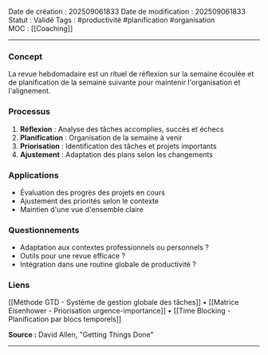 Date de création : 202509061833
Date de modification : 202509061833
Statut : Validé
Tags : #productivité #planification #organisation  
MOC : [[Coaching]]
***
### Concept

La revue hebdomadaire est un rituel de réflexion sur la semaine écoulée et de planification de la semaine suivante pour maintenir l'organisation et l'alignement.

### Processus

1. **Réflexion** : Analyse des tâches accomplies, succès et échecs  
2. **Planification** : Organisation de la semaine à venir  
3. **Priorisation** : Identification des tâches et projets importants  
4. **Ajustement** : Adaptation des plans selon les changements

### Applications

- Évaluation des progrès des projets en cours  
- Ajustement des priorités selon le contexte  
- Maintien d'une vue d'ensemble claire

### Questionnements

- Adaptation aux contextes professionnels ou personnels ?  
- Outils pour une revue efficace ?  
- Intégration dans une routine globale de productivité ?

### Liens

[[Méthode GTD - Système de gestion globale des tâches]] • [[Matrice Eisenhower - Priorisation urgence-importance]] • [[Time Blocking - Planification par blocs temporels]]

**Source :** David Allen, "Getting Things Done"

*** 
